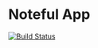 Noteful App
=============================

[![Build Status](https://travis-ci.org/thinkful-ei21/joseph-noteful-app-v3.svg?branch=master)](https://travis-ci.org/thinkful-ei21/joseph-noteful-app-v3)